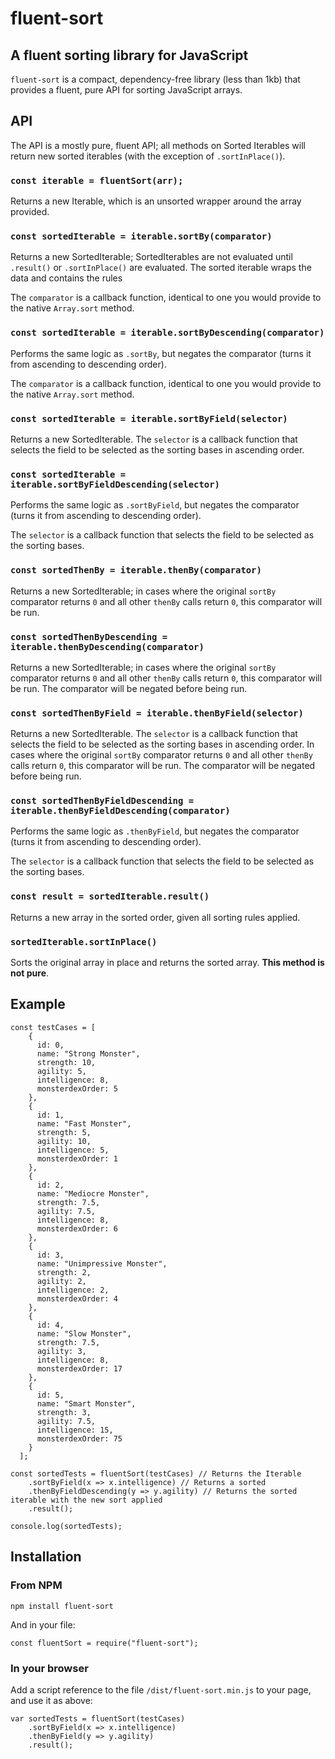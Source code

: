 # fluent-sort

## A fluent sorting library for JavaScript

`fluent-sort` is a compact, dependency-free library (less than 1kb) that provides a fluent, pure API for sorting JavaScript arrays.

## API

The API is a mostly pure, fluent API; all methods on Sorted Iterables will return new sorted iterables (with the exception of `.sortInPlace()`).

### `const iterable = fluentSort(arr);`

Returns a new Iterable, which is an unsorted wrapper around the array provided.

### `const sortedIterable = iterable.sortBy(comparator)`

Returns a new SortedIterable; SortedIterables are not evaluated until `.result()` or `.sortInPlace()` are evaluated. The sorted iterable wraps the data and contains the rules

The `comparator` is a callback function, identical to one you would provide to the native `Array.sort` method.

### `const sortedIterable = iterable.sortByDescending(comparator)`

Performs the same logic as `.sortBy`, but negates the comparator (turns it from ascending to descending order).

The `comparator` is a callback function, identical to one you would provide to the native `Array.sort` method.

### `const sortedIterable = iterable.sortByField(selector)`

Returns a new SortedIterable. The `selector` is a callback function that selects the field to be selected as the sorting bases in ascending order.


### `const sortedIterable = iterable.sortByFieldDescending(selector)`

Performs the same logic as `.sortByField`, but negates the comparator (turns it from ascending to descending order).

The `selector` is a callback function that selects the field to be selected as the sorting bases.

### `const sortedThenBy = iterable.thenBy(comparator)`

Returns a new SortedIterable; in cases where the original `sortBy` comparator returns `0` and all other `thenBy` calls return `0`, this comparator will be run.

### `const sortedThenByDescending = iterable.thenByDescending(comparator)`

Returns a new SortedIterable; in cases where the original `sortBy` comparator returns `0` and all other `thenBy` calls return `0`, this comparator will be run. The comparator will be negated before being run.

### `const sortedThenByField = iterable.thenByField(selector)`

Returns a new SortedIterable. The `selector` is a callback function that selects the field to be selected as the sorting bases in ascending order. In cases where the original `sortBy` comparator returns `0` and all other `thenBy` calls return `0`, this comparator will be run. The comparator will be negated before being run.

### `const sortedThenByFieldDescending = iterable.thenByFieldDescending(comparator)`

Performs the same logic as `.thenByField`, but negates the comparator (turns it from ascending to descending order).

The `selector` is a callback function that selects the field to be selected as the sorting bases.

### `const result = sortedIterable.result()`

Returns a new array in the sorted order, given all sorting rules applied.

### `sortedIterable.sortInPlace()`

Sorts the original array in place and returns the sorted array. **This method is not pure**.

## Example

```
const testCases = [
    {
      id: 0,
      name: "Strong Monster",
      strength: 10,
      agility: 5,
      intelligence: 8,
      monsterdexOrder: 5
    },
    {
      id: 1,
      name: "Fast Monster",
      strength: 5,
      agility: 10,
      intelligence: 5,
      monsterdexOrder: 1
    },
    {
      id: 2,
      name: "Mediocre Monster",
      strength: 7.5,
      agility: 7.5,
      intelligence: 8,
      monsterdexOrder: 6
    },
    {
      id: 3,
      name: "Unimpressive Monster",
      strength: 2,
      agility: 2,
      intelligence: 2,
      monsterdexOrder: 4
    },
    {
      id: 4,
      name: "Slow Monster",
      strength: 7.5,
      agility: 3,
      intelligence: 8,
      monsterdexOrder: 17
    },
    {
      id: 5,
      name: "Smart Monster",
      strength: 3,
      agility: 7.5,
      intelligence: 15,
      monsterdexOrder: 75
    }
  ];

const sortedTests = fluentSort(testCases) // Returns the Iterable
    .sortByField(x => x.intelligence) // Returns a sorted
    .thenByFieldDescending(y => y.agility) // Returns the sorted iterable with the new sort applied
    .result();

console.log(sortedTests);
```

## Installation

### From NPM

```
npm install fluent-sort
```

And in your file:

```
const fluentSort = require("fluent-sort");
```

### In your browser

Add a script reference to the file `/dist/fluent-sort.min.js` to your page, and use it as above:

```
var sortedTests = fluentSort(testCases)
    .sortByField(x => x.intelligence)
    .thenByField(y => y.agility)
    .result();
```
